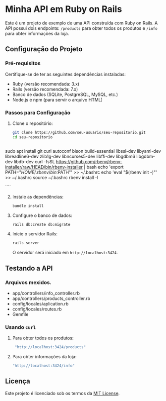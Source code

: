 # Minha API em Ruby on Rails

Este é um projeto de exemplo de uma API construída com Ruby on Rails. A API possui dois endpoints: `/products` para obter todos os produtos e `/info` para obter informações da loja.

## Configuração do Projeto

### Pré-requisitos

Certifique-se de ter as seguintes dependências instaladas:

- Ruby (versão recomendada: 3.x)
- Rails (versão recomendada: 7.x)
- Banco de dados (SQLite, PostgreSQL, MySQL, etc.)
- Node.js e npm (para servir o arquivo HTML)

### Passos para Configuração

1. Clone o repositório:

    ```bash
    git clone https://github.com/seu-usuario/seu-repositorio.git
    cd seu-repositorio
    ```
    ````
    
sudo apt install git curl autoconf bison build-essential libssl-dev libyaml-dev libreadline6-dev zlib1g-dev libncurses5-dev libffi-dev libgdbm6 libgdbm-dev libdb-dev
curl -fsSL https://github.com/rbenv/rbenv-installer/raw/HEAD/bin/rbenv-installer | bash
echo 'export PATH="$HOME/.rbenv/bin:$PATH"' >> ~/.bashrc
echo 'eval "$(rbenv init -)"' >> ~/.bashrc
source ~/.bashrc
rbenv install -l

´´´´

2. Instale as dependências:

    ```bash
    bundle install
    ```

3. Configure o banco de dados:

    ```bash
    rails db:create db:migrate
    ```

4. Inicie o servidor Rails:

    ```bash
    rails server
    ```

    O servidor será iniciado em `http://localhost:3424`.

## Testando a API

### Arquivos mexidos.
* app/controllers/info_controller.rb
* app/controllers/products_controller.rb
* config/locales/aplication.rb
* config/locales/routes.rb
* Gemfile

### Usando `curl`

1. Para obter todos os produtos:

    ```bash
     "http://localhost:3424/products"
    ```

2. Para obter informações da loja:

    ```bash
    "http://localhost:3424/info"
    ```

## Licença

Este projeto é licenciado sob os termos da [MIT License](LICENSE).
